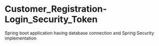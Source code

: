 # Customer_Registration-Login_Security_Token
Spring boot application having database connection and Spring Security implementation
